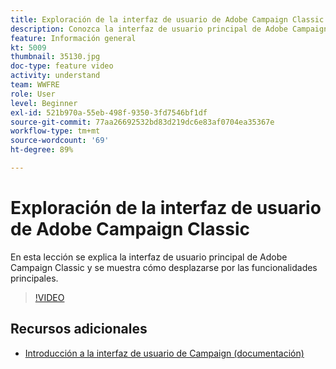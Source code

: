 ```yaml
---
title: Exploración de la interfaz de usuario de Adobe Campaign Classic
description: Conozca la interfaz de usuario principal de Adobe Campaign Classic y aprenda a desplazarse por las funcionalidades principales.
feature: Información general
kt: 5009
thumbnail: 35130.jpg
doc-type: feature video
activity: understand
team: WWFRE
role: User
level: Beginner
exl-id: 521b970a-55eb-498f-9350-3fd7546bf1df
source-git-commit: 77aa26692532bd83d219dc6e83af0704ea35367e
workflow-type: tm+mt
source-wordcount: '69'
ht-degree: 89%

---
```


# Exploración de la interfaz de usuario de Adobe Campaign Classic

En esta lección se explica la interfaz de usuario principal de Adobe Campaign Classic y se muestra cómo desplazarse por las funcionalidades principales.

>[!VIDEO](https://video.tv.adobe.com/v/35130?quality=12)

## Recursos adicionales

* [Introducción a la interfaz de usuario de Campaign (documentación)](https://experienceleague.adobe.com/docs/campaign-classic/using/getting-started/starting-with-adobe-campaign/campaign-workspace/adobe-campaign-workspace.html?lang=es)
